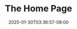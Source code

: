 ---
date: "2025-01-30T03:36:57-08:00"
draft: false
params:
  subtitle: The Subtitle
title: The Home Page
---